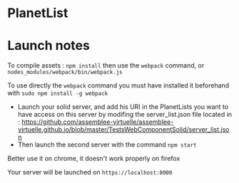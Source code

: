 PlanetList
===

# Launch notes

To compile assets : `npm install` then use the `webpack` command, or `nodes_modules/webpack/bin/webpack.js`

To use directly the `webpack` command you must have installed it beforehand with `sudo npm install -g webpack`

* Launch your solid server, and add his URI in the PlanetLists you want to have access on this server by modifing the server_list.json file located in : https://github.com/assemblee-virtuelle/assemblee-virtuelle.github.io/blob/master/TestsWebComponentSolid/server_list.json
* Then launch the second server with the command `npm start` 

Better use it on chrome, it doesn't work properly on firefox

Your server will be launched on `https://localhost:8000`
